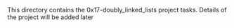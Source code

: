 This directory contains the 0x17-doubly_linked_lists project tasks.
Details of the project will be added later
